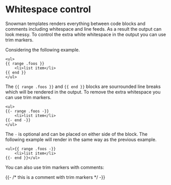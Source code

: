 # Whitespace control

Snowman templates renders everything between code blocks and comments including whitespace and line feeds. As a result the output can look messy. To control the extra white whitespace in the output you can use trim markers.

Considering the following example.

```
<ul>
{{ range .foos }}
    <li>list item</li>
{{ end }}
</ul>
```

The `{{ range .foos }}` and `{{ end }}` blocks are sourrounded line breaks which will be rendered in the output. To remove the extra whitespace you can use trim markers.

```
<ul>
{{- range .foos -}}
    <li>list item</li>
{{- end -}}
</ul>
```

The `-` is optional and can be placed on either side of the block. The following example will render in the same way as the previous example. 

```
<ul>{{ range .foos -}}
    <li>list item</li>
{{- end }}</ul>
```

You can also use trim markers with comments:

{{- /* this is a comment with trim markers */ -}}
